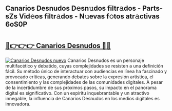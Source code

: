 ## Canarios Desnudos D𝚎sn𝚞dos filtr𝚊dos - Parts-sZs Vid𝚎os filtr𝚊dos - N𝚞evas f𝚘tos atr𝚊ctivas 6oS0P

# <h2><a href="http://mb56es.tromn.icu/?c=Canarios+Desnudos">🔗👉👉👉 Canarios Desnudos 🔗🔗</a></h2>

[![Canarios Desnudos nuevo](https://i.imgur.com/pEAQMta.gif)](http://mb56es.tromn.icu/?c=Canarios+Desnudos)
Canarios Desnudos es un personaje multifacético y debatido, cuyas complejidades se resisten a una definición fácil.  Su método único de interactuar con audiencias en línea ha fascinado y provocado críticas, generando debates sobre la expresión artística, el consentimiento y las complejidades de las comunidades digitales. A pesar de la incertidumbre de sus próximos pasos, su impacto en el panorama digital es significativo. Con un espíritu inquebrantable y un atractivo innegable, la influencia de Canarios Desnudos en los medios digitales es innovadora.
